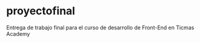 # proyectofinal
Entrega de trabajo final para el curso de desarrollo de Front-End en Ticmas Academy
